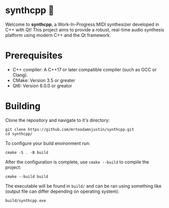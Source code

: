 # synthcpp 🎹

Welcome to **synthcpp**, a Work-In-Progress MIDI synthesizer developed in C++ with Qt! This project aims to provide a robust, real-time audio synthesis platform using modern C++ and the Qt framework.

# Prerequisites

* C++ compiler: A C++17 or later compatible compiler (such as GCC or Clang).
* CMake: Version 3.5 or greater
* Qt6: Version 6.0.0 or greator

# Building

Clone the repository and navigate to it's directory:

```
git clone https://github.com/mrtoodamnjustin/synthcpp.git
cd synthcpp/
```

To configure your build environment run:

```
cmake -S . -B build
```

After the configuration is complete, use `cmake --build` to compile the project:

```
cmake --build build
```

The executable will be found in `build/` and can be ran using something like (output file can differ depending on operating system):

```
build/synthcpp.exe
```
